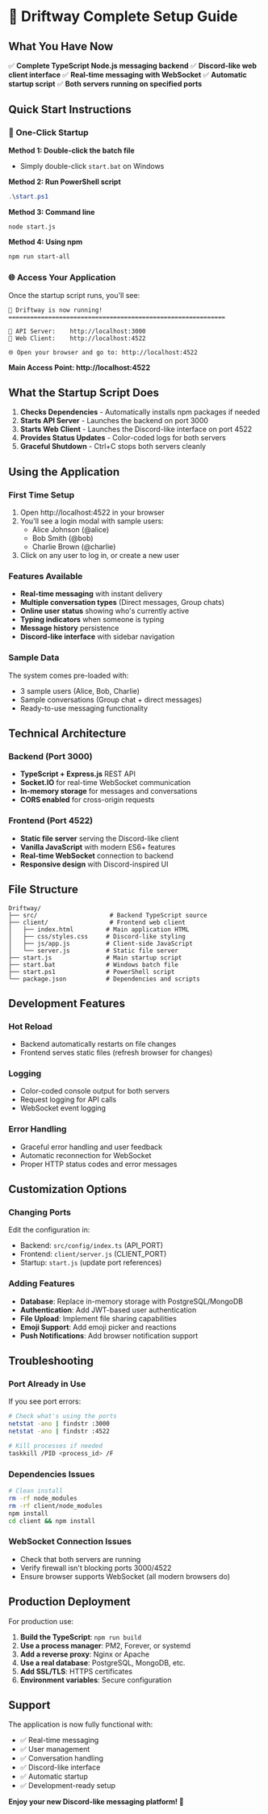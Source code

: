 # 🌊 Driftway Complete Setup Guide

## What You Have Now

✅ **Complete TypeScript Node.js messaging backend**
✅ **Discord-like web client interface** 
✅ **Real-time messaging with WebSocket**
✅ **Automatic startup script**
✅ **Both servers running on specified ports**

## Quick Start Instructions

### 🚀 One-Click Startup

**Method 1: Double-click the batch file**
- Simply double-click `start.bat` on Windows

**Method 2: Run PowerShell script**
```powershell
.\start.ps1
```

**Method 3: Command line**
```bash
node start.js
```

**Method 4: Using npm**
```bash
npm run start-all
```

### 🌐 Access Your Application

Once the startup script runs, you'll see:
```
🎉 Driftway is now running!
============================================================

📡 API Server:    http://localhost:3000
📱 Web Client:    http://localhost:4522

🌐 Open your browser and go to: http://localhost:4522
```

**Main Access Point: http://localhost:4522**

## What the Startup Script Does

1. **Checks Dependencies** - Automatically installs npm packages if needed
2. **Starts API Server** - Launches the backend on port 3000
3. **Starts Web Client** - Launches the Discord-like interface on port 4522
4. **Provides Status Updates** - Color-coded logs for both servers
5. **Graceful Shutdown** - Ctrl+C stops both servers cleanly

## Using the Application

### First Time Setup
1. Open http://localhost:4522 in your browser
2. You'll see a login modal with sample users:
   - Alice Johnson (@alice)
   - Bob Smith (@bob) 
   - Charlie Brown (@charlie)
3. Click on any user to log in, or create a new user

### Features Available
- **Real-time messaging** with instant delivery
- **Multiple conversation types** (Direct messages, Group chats)
- **Online user status** showing who's currently active
- **Typing indicators** when someone is typing
- **Message history** persistence
- **Discord-like interface** with sidebar navigation

### Sample Data
The system comes pre-loaded with:
- 3 sample users (Alice, Bob, Charlie)
- Sample conversations (Group chat + direct messages)
- Ready-to-use messaging functionality

## Technical Architecture

### Backend (Port 3000)
- **TypeScript + Express.js** REST API
- **Socket.IO** for real-time WebSocket communication
- **In-memory storage** for messages and conversations
- **CORS enabled** for cross-origin requests

### Frontend (Port 4522)
- **Static file server** serving the Discord-like client
- **Vanilla JavaScript** with modern ES6+ features
- **Real-time WebSocket** connection to backend
- **Responsive design** with Discord-inspired UI

## File Structure
```
Driftway/
├── src/                    # Backend TypeScript source
├── client/                 # Frontend web client
│   ├── index.html         # Main application HTML
│   ├── css/styles.css     # Discord-like styling
│   ├── js/app.js          # Client-side JavaScript
│   └── server.js          # Static file server
├── start.js               # Main startup script
├── start.bat              # Windows batch file
├── start.ps1              # PowerShell script
└── package.json           # Dependencies and scripts
```

## Development Features

### Hot Reload
- Backend automatically restarts on file changes
- Frontend serves static files (refresh browser for changes)

### Logging
- Color-coded console output for both servers
- Request logging for API calls
- WebSocket event logging

### Error Handling
- Graceful error handling and user feedback
- Automatic reconnection for WebSocket
- Proper HTTP status codes and error messages

## Customization Options

### Changing Ports
Edit the configuration in:
- Backend: `src/config/index.ts` (API_PORT)
- Frontend: `client/server.js` (CLIENT_PORT)
- Startup: `start.js` (update port references)

### Adding Features
- **Database**: Replace in-memory storage with PostgreSQL/MongoDB
- **Authentication**: Add JWT-based user authentication
- **File Upload**: Implement file sharing capabilities
- **Emoji Support**: Add emoji picker and reactions
- **Push Notifications**: Add browser notification support

## Troubleshooting

### Port Already in Use
If you see port errors:
```bash
# Check what's using the ports
netstat -ano | findstr :3000
netstat -ano | findstr :4522

# Kill processes if needed
taskkill /PID <process_id> /F
```

### Dependencies Issues
```bash
# Clean install
rm -rf node_modules
rm -rf client/node_modules
npm install
cd client && npm install
```

### WebSocket Connection Issues
- Check that both servers are running
- Verify firewall isn't blocking ports 3000/4522
- Ensure browser supports WebSocket (all modern browsers do)

## Production Deployment

For production use:
1. **Build the TypeScript**: `npm run build`
2. **Use a process manager**: PM2, Forever, or systemd
3. **Add a reverse proxy**: Nginx or Apache
4. **Use a real database**: PostgreSQL, MongoDB, etc.
5. **Add SSL/TLS**: HTTPS certificates
6. **Environment variables**: Secure configuration

## Support

The application is now fully functional with:
- ✅ Real-time messaging
- ✅ User management
- ✅ Conversation handling
- ✅ Discord-like interface
- ✅ Automatic startup
- ✅ Development-ready setup

**Enjoy your new Discord-like messaging platform! 🎉**